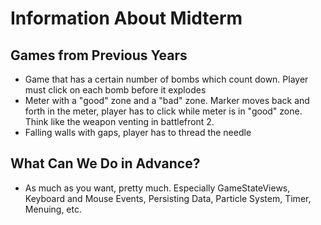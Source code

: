 # Information About Midterm

## Games from Previous Years

- Game that has a certain number of bombs which count down. Player must click on each bomb before it explodes
- Meter with a "good" zone and a "bad" zone. Marker moves back and forth in the meter, player has to click while meter is in "good" zone. Think like the weapon venting in battlefront 2.
- Falling walls with gaps, player has to thread the needle


## What Can We Do in Advance?

- As much as you want, pretty much. Especially GameStateViews, Keyboard and Mouse Events, Persisting Data, Particle System, Timer, Menuing, etc.